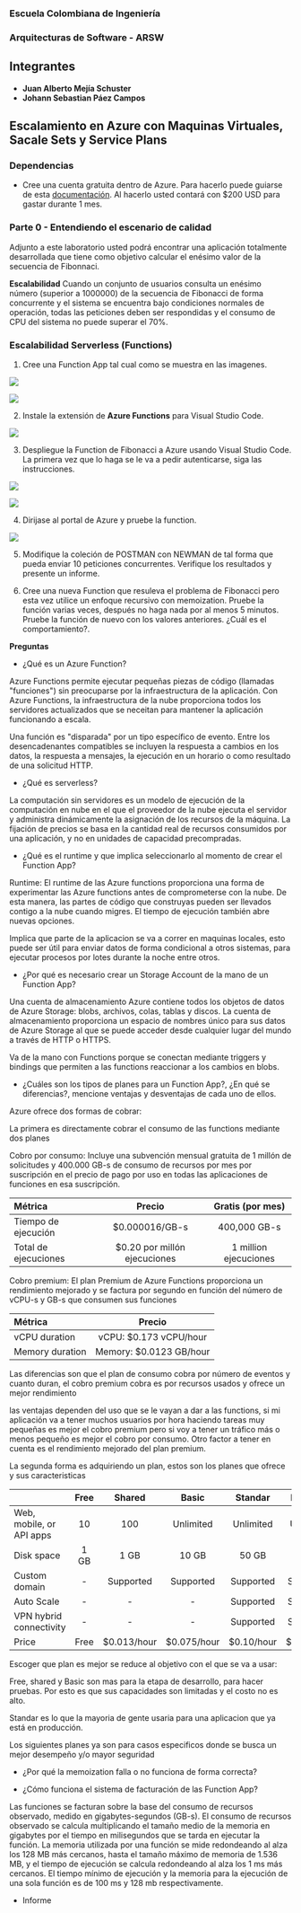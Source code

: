 ### Escuela Colombiana de Ingeniería
### Arquitecturas de Software - ARSW

## Integrantes

- **Juan Alberto Mejía Schuster**
- **Johann Sebastian Páez Campos**

## Escalamiento en Azure con Maquinas Virtuales, Sacale Sets y Service Plans

### Dependencias
* Cree una cuenta gratuita dentro de Azure. Para hacerlo puede guiarse de esta [documentación](https://azure.microsoft.com/en-us/free/search/?&ef_id=Cj0KCQiA2ITuBRDkARIsAMK9Q7MuvuTqIfK15LWfaM7bLL_QsBbC5XhJJezUbcfx-qAnfPjH568chTMaAkAsEALw_wcB:G:s&OCID=AID2000068_SEM_alOkB9ZE&MarinID=alOkB9ZE_368060503322_%2Bazure_b_c__79187603991_kwd-23159435208&lnkd=Google_Azure_Brand&dclid=CjgKEAiA2ITuBRDchty8lqPlzS4SJAC3x4k1mAxU7XNhWdOSESfffUnMNjLWcAIuikQnj3C4U8xRG_D_BwE). Al hacerlo usted contará con $200 USD para gastar durante 1 mes.

### Parte 0 - Entendiendo el escenario de calidad

Adjunto a este laboratorio usted podrá encontrar una aplicación totalmente desarrollada que tiene como objetivo calcular el enésimo valor de la secuencia de Fibonnaci.

**Escalabilidad**
Cuando un conjunto de usuarios consulta un enésimo número (superior a 1000000) de la secuencia de Fibonacci de forma concurrente y el sistema se encuentra bajo condiciones normales de operación, todas las peticiones deben ser respondidas y el consumo de CPU del sistema no puede superar el 70%.

### Escalabilidad Serverless (Functions)

1. Cree una Function App tal cual como se muestra en las  imagenes.

![](images/part3/part3-function-config.png)

![](images/part3/part3-function-configii.png)

2. Instale la extensión de **Azure Functions** para Visual Studio Code.

![](images/part3/part3-install-extension.png)

3. Despliegue la Function de Fibonacci a Azure usando Visual Studio Code. La primera vez que lo haga se le va a pedir autenticarse, siga las instrucciones.

![](images/part3/part3-deploy-function-1.png)

![](images/part3/part3-deploy-function-2.png)

4. Dirijase al portal de Azure y pruebe la function.

![](images/part3/part3-test-function.png)

5. Modifique la coleción de POSTMAN con NEWMAN de tal forma que pueda enviar 10 peticiones concurrentes. Verifique los resultados y presente un informe.

6. Cree una nueva Function que resuleva el problema de Fibonacci pero esta vez utilice un enfoque recursivo con memoization. Pruebe la función varias veces, después no haga nada por al menos 5 minutos. Pruebe la función de nuevo con los valores anteriores. ¿Cuál es el comportamiento?.

**Preguntas**

* ¿Qué es un Azure Function?

Azure Functions permite ejecutar pequeñas piezas de código (llamadas "funciones") sin preocuparse por la infraestructura de la aplicación. Con Azure Functions, la infraestructura de la nube proporciona todos los servidores actualizados que se neceitan para mantener la aplicación funcionando a escala.

Una función es "disparada" por un tipo específico de evento. Entre los desencadenantes compatibles se incluyen la respuesta a cambios en los datos, la respuesta a mensajes, la ejecución en un horario o como resultado de una solicitud HTTP.

* ¿Qué es serverless?

La computación sin servidores es un modelo de ejecución de la computación en nube en el que el proveedor de la nube ejecuta el servidor y administra dinámicamente la asignación de los recursos de la máquina. La fijación de precios se basa en la cantidad real de recursos consumidos por una aplicación, y no en unidades de capacidad precompradas.

* ¿Qué es el runtime y que implica seleccionarlo al momento de crear el Function App?

Runtime: El runtime de las Azure functions proporciona una forma de experimentar las Azure functions antes de comprometerse con la nube. De esta manera, las partes de código que construyas pueden ser llevados contigo a la nube cuando migres. El tiempo de ejecución también abre nuevas opciones.

Implica que parte de la aplicacion se va a correr en maquinas locales, esto puede ser útil para enviar datos de forma condicional a otros sistemas, para ejecutar procesos por lotes durante la noche entre otros.

* ¿Por qué es necesario crear un Storage Account de la mano de un Function App?

Una cuenta de almacenamiento Azure contiene todos los objetos de datos de Azure Storage: blobs, archivos, colas, tablas y discos. La cuenta de almacenamiento proporciona un espacio de nombres único para sus datos de Azure Storage al que se puede acceder desde cualquier lugar del mundo a través de HTTP o HTTPS.

Va de la mano con Functions porque se conectan mediante triggers y bindings que permiten a las functions reaccionar a los cambios en blobs.

* ¿Cuáles son los tipos de planes para un Function App?, ¿En qué se diferencias?, mencione ventajas y desventajas de cada uno de ellos.

Azure ofrece dos formas de cobrar:

La primera es directamente cobrar el consumo de las functions mediante dos planes

  Cobro por consumo: Incluye una subvención mensual gratuita de 1 millón de solicitudes y 400.000 GB-s de consumo de recursos por mes por suscripción en el precio de pago por uso en todas las aplicaciones de funciones en esa suscripción.

  | Métrica | Precio | Gratis (por mes)|
  |:--- | :---: | :---: |
  | Tiempo de ejecución | $0.000016/GB-s | 400,000 GB-s |
  | Total de ejecuciones | $0.20 por millón ejecuciones | 1 million ejecuciones |

  Cobro premium: El plan Premium de Azure Functions proporciona un rendimiento mejorado y se factura por segundo en función del número de vCPU-s y GB-s que consumen sus funciones

  | Métrica | Precio | 
  |:--- | :---: |
  | vCPU duration | vCPU: $0.173 vCPU/hour |
  | Memory duration |  	Memory: $0.0123 GB/hour |
  
  Las diferencias son que el plan de consumo cobra por número de eventos y cuanto duran, el cobro premium cobra es por recursos usados y ofrece un mejor rendimiento 
  
las ventajas dependen del uso que se le vayan a dar a las functions, si mi aplicación va a tener muchos usuarios por hora haciendo tareas muy pequeñas es mejor el cobro premium pero si voy a tener un tráfico más o menos pequeño es mejor el cobro por consumo. Otro factor a tener en cuenta es el rendimiento mejorado del plan premium.

La segunda forma es adquiriendo un plan, estos son los planes que ofrece y sus caracteristicas

|     | Free | Shared | Basic | Standar | Premium | Isolated |
|:--- | :---:| :---:  | :---: | :---:   | :---:   | :---:    |
|Web, mobile, or API apps | 10 | 100 | Unlimited  | Unlimited  | Unlimited | Unlimited |
|Disk space | 1 GB | 1 GB | 10 GB | 50 GB | 250 GB | 1 TB |
|Custom domain | - | Supported | Supported | Supported | Supported | Supported |
|Auto Scale | - | - | - | Supported | Supported | Supported |  
|VPN hybrid connectivity | - | - | - | Supported | Supported | Supported |  
|Price | Free | $0.013/hour | $0.075/hour | $0.10/hour | $0.20/hour | $0.40/hour |

Escoger que plan es mejor se reduce al objetivo con el que se va a usar:

Free, shared y Basic son mas para la etapa de desarrollo, para hacer pruebas. Por esto es que sus capacidades son limitadas y el costo no es alto.

Standar es lo que la mayoria de gente usaria para una aplicacion que ya está en producción.

Los siguientes planes ya son para casos especificos donde se busca un mejor desempeño y/o mayor seguridad 

* ¿Por qué la memoization falla o no funciona de forma correcta?


* ¿Cómo funciona el sistema de facturación de las Function App?

Las funciones se facturan sobre la base del consumo de recursos observado, medido en gigabytes-segundos (GB-s). El consumo de recursos observado se calcula multiplicando el tamaño medio de la memoria en gigabytes por el tiempo en milisegundos que se tarda en ejecutar la función. La memoria utilizada por una función se mide redondeando al alza los 128 MB más cercanos, hasta el tamaño máximo de memoria de 1.536 MB, y el tiempo de ejecución se calcula redondeando al alza los 1 ms más cercanos. El tiempo mínimo de ejecución y la memoria para la ejecución de una sola función es de 100 ms y 128 mb respectivamente.

* Informe
